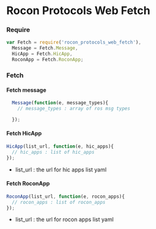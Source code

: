 
Rocon Protocols Web Fetch
=========================



### Require

```js
var Fetch = require('rocon_protocols_web_fetch'),
  Message = Fetch.Message,
  HicApp = Fetch.HicApp,
  RoconApp = Fetch.RoconApp;
```

### Fetch
#### Fetch message

```js
  Message(function(e, message_types){
    // message_types : array of ros msg types

  });

```

#### Fetch HicApp
```js
HicApp(list_url, function(e, hic_apps){
  // hic_apps : list of hic_apps
});
```

* list_url : the url for hic apps list yaml

#### Fetch RoconApp
```js
RoconApp(list_url, function(e, rocon_apps){
  // rocon_apps : list of rocon_apps
});
```
* list_url : the url for rocon apps list yaml
